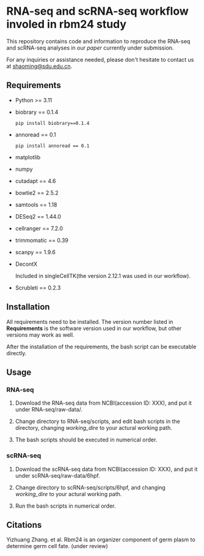 # RNA-seq and scRNA-seq workflow involed in rbm24 study

This repository contains code and information to reproduce
the RNA-seq and scRNA-seq analyses in our *paper* currently
under submission.

For any inquiries or assistance needed, please don't hesitate
to contact us at shaoming@sdu.edu.cn.

## Requirements

- Python >= 3.11

- biobrary == 0.1.4

    `pip install biobrary==0.1.4`

- annoread == 0.1

    `pip install annoread == 0.1`

- matplotlib

- numpy

- cutadapt == 4.6

- bowtie2 == 2.5.2

- samtools == 1.18

- DESeq2 == 1.44.0

- cellranger == 7.2.0

- trimmomatic == 0.39

- scanpy == 1.9.6

- DecontX

    Included in singleCellTK(the version 2.12.1 was used in our workflow).

- Scrubleti == 0.2.3

## Installation

All requirements need to be installed. The version number listed in
**Requirements** is the software version used in our workflow,
but other versions may work as well.

After the installation of the requirements, the bash script
can be executable directly.

## Usage

### RNA-seq

1. Download the RNA-seq data from NCBI(accession ID: XXX), and put it under RNA-seq/raw-data/.

2. Change directory to RNA-seq/scripts, and edit bash scripts in the directory, changing *working_dire* to
your actural working path.

3. The bash scripts should be executed in numerical order.


### scRNA-seq

1. Download the scRNA-seq data from NCBI(accession ID: XXX), and put it under scRNA-seq/raw-data/6hpf.

2. Change directory to scRNA-seq/scripts/6hpf, and changing *working_dire* to your actural working path.

3. Run the bash scripts in numerical order.

## Citations

Yizhuang Zhang. et al. Rbm24 is an organizer component of germ plasm to determine germ cell fate. (under review)
